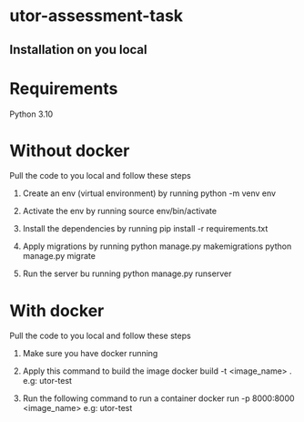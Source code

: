# utor-assessment-task

## Installation on you local

# Requirements
Python 3.10

# Without docker
Pull the code to you local and follow these steps

1. Create an env (virtual environment) by running 
python -m venv env

2. Activate the env by running 
source env/bin/activate

2. Install the dependencies by running 
pip install -r requirements.txt

3. Apply migrations by running 
python manage.py makemigrations
python manage.py migrate

4. Run the server bu running
python manage.py runserver

# With docker
Pull the code to you local and follow these steps

1. Make sure you have docker running 
2. Apply this command to build the image
docker build -t <image_name> . e.g: utor-test

3. Run the following command to run a container
docker run -p 8000:8000 <image_name> e.g: utor-test